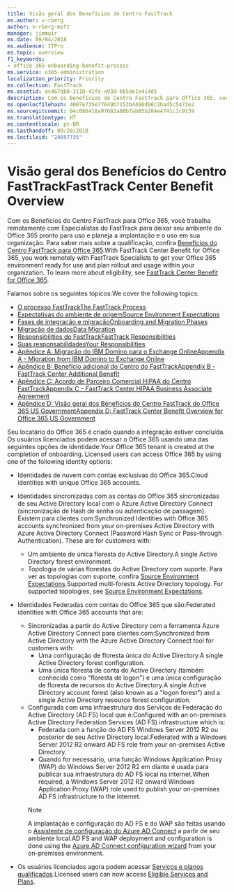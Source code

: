 ```yaml
---
title: Visão geral dos Benefícios do Centro FastTrack
ms.author: v-rberg
author: v-rberg-msft
manager: jimmuir
ms.date: 09/04/2018
ms.audience: ITPro
ms.topic: overview
f1_keywords:
- office-365-onboarding-benefit-process
ms.service: o365-administration
localization_priority: Priority
ms.collection: FastTrack
ms.assetid: ac467db0-3118-41fa-a93d-bb5de1e414d5
description: Com os Benefícios do Centro FastTrack para Office 365, você trabalha remotamente com Especialistas do FastTrack para deixar seu ambiente do Office 365 pronto para uso e planeja a implantação e o uso em sua organização. Para saber mais sobre a qualificação, confira Benefícios do Centro FastTrack para Office 365.
ms.openlocfilehash: 4007e735e77649b7153b4498d98c2ba45c5473e2
ms.sourcegitcommit: 04c086418a97082a88b7ab85b284e4741c1c9139
ms.translationtype: HT
ms.contentlocale: pt-BR
ms.lasthandoff: 09/20/2018
ms.locfileid: "24057735"
---
```

# <a name="fasttrack-center-benefit-overview"></a><span data-ttu-id="02509-104">Visão geral dos Benefícios do Centro FastTrack</span><span class="sxs-lookup"><span data-stu-id="02509-104">FastTrack Center Benefit Overview</span></span>

<span data-ttu-id="02509-p102">Com os Benefícios do Centro FastTrack para Office 365, você trabalha remotamente com Especialistas do FastTrack para deixar seu ambiente do Office 365 pronto para uso e planeja a implantação e o uso em sua organização. Para saber mais sobre a qualificação, confira [Benefícios do Centro FastTrack para Office 365](fasttrack-benefit-for-office-365.md).</span><span class="sxs-lookup"><span data-stu-id="02509-p102">With FastTrack Center Benefit for Office 365, you work remotely with FastTrack Specialists to get your Office 365 environment ready for use and plan rollout and usage within your organization. To learn more about eligibility, see [FastTrack Center Benefit for Office 365](fasttrack-benefit-for-office-365.md).</span></span>
  
<span data-ttu-id="02509-107">Falamos sobre os seguintes tópicos:</span><span class="sxs-lookup"><span data-stu-id="02509-107">We cover the following topics:</span></span>
- [<span data-ttu-id="02509-108">O processo FastTrack</span><span class="sxs-lookup"><span data-stu-id="02509-108">The FastTrack Process</span></span>](fasttrack-process.md) 
- [<span data-ttu-id="02509-109">Expectativas do ambiente de origem</span><span class="sxs-lookup"><span data-stu-id="02509-109">Source Environment Expectations</span></span>](source-environment-expectations.md)
- [<span data-ttu-id="02509-110">Fases de integração e migração</span><span class="sxs-lookup"><span data-stu-id="02509-110">Onboarding and Migration Phases</span></span>](onboarding-and-migration.md)
- [<span data-ttu-id="02509-111">Migração de dados</span><span class="sxs-lookup"><span data-stu-id="02509-111">Data Migration</span></span>](data-migration.md)
- [<span data-ttu-id="02509-112">Responsibilities do FastTrack</span><span class="sxs-lookup"><span data-stu-id="02509-112">FastTrack Responsibilities</span></span>](fasttrack-responsibilities.md)
- [<span data-ttu-id="02509-113">Suas responsabilidades</span><span class="sxs-lookup"><span data-stu-id="02509-113">Your Responsibilities</span></span>](your-responsibilities.md) 
- [<span data-ttu-id="02509-114">Apêndice A: Migração do IBM Domino para o Exchange Online</span><span class="sxs-lookup"><span data-stu-id="02509-114">Appendix A - Migration from IBM Domino to Exchange Online</span></span>](from-ibm-domino-to-exchange-online.md)
- [<span data-ttu-id="02509-115">Apêndice B: Benefício adicional do Centro do FastTrack</span><span class="sxs-lookup"><span data-stu-id="02509-115">Appendix B - FastTrack Center Additional Benefit</span></span>](fasttrack-additional-benefits.md)
- [<span data-ttu-id="02509-116">Apêndice C: Acordo de Parceiro Comercial HIPAA do Centro FastTrack</span><span class="sxs-lookup"><span data-stu-id="02509-116">Appendix C - FastTrack Center HIPAA Business Associate Agreement</span></span>](hipaa-business-associate-agreement.md)
- [<span data-ttu-id="02509-117">Apêndice D: Visão geral dos Benefícios do Centro FastTrack do Office 365 US Government</span><span class="sxs-lookup"><span data-stu-id="02509-117">Appendix D: FastTrack Center Benefit Overview for Office 365 US Government</span></span>](US-Gov-appendix-overview.md)
    
<span data-ttu-id="02509-p103">Seu locatário do Office 365 é criado quando a integração estiver concluída. Os usuários licenciados podem acessar o Office 365 usando uma das seguintes opções de identidade:</span><span class="sxs-lookup"><span data-stu-id="02509-p103">Your Office 365 tenant is created at the completion of onboarding. Licensed users can access Office 365 by using one of the following identity options:</span></span>
- <span data-ttu-id="02509-120">Identidades de nuvem com contas exclusivas do Office 365.</span><span class="sxs-lookup"><span data-stu-id="02509-120">Cloud identities with unique Office 365 accounts.</span></span>
- <span data-ttu-id="02509-p104">Identidades sincronizadas com as contas do Office 365 sincronizadas de seu Active Directory local com o Azure Active Directory Connect (sincronização de Hash de senha ou autenticação de passagem). Existem para clientes com:</span><span class="sxs-lookup"><span data-stu-id="02509-p104">Synchronized Identities with Office 365 accounts synchronized from your on-premises Active Directory with Azure Active Directory Connect (Password Hash Sync or Pass-through Authentication). These are for customers with:</span></span>
  - <span data-ttu-id="02509-123">Um ambiente de única floresta do Active Directory.</span><span class="sxs-lookup"><span data-stu-id="02509-123">A single Active Directory forest environment.</span></span>
  - <span data-ttu-id="02509-p105">Topologia de várias florestas do Active Directory com suporte. Para ver as topologias com suporte, confira [Source Environment Expectations](source-environment-expectations.md).</span><span class="sxs-lookup"><span data-stu-id="02509-p105">Supported multi-forests Active Directory topology. For supported topologies, see [Source Environment Expectations](source-environment-expectations.md).</span></span>
- <span data-ttu-id="02509-126">Identidades Federadas com contas do Office 365 que são:</span><span class="sxs-lookup"><span data-stu-id="02509-126">Federated identities with Office 365 accounts that are:</span></span>
  - <span data-ttu-id="02509-127">Sincronizadas a partir do Active Directory com a ferramenta Azure Active Directory Connect para clientes com:</span><span class="sxs-lookup"><span data-stu-id="02509-127">Synchronized from Active Directory with the Azure Active Directory Connect tool for customers with:</span></span>
      - <span data-ttu-id="02509-128">Uma configuração de floresta única do Active Directory.</span><span class="sxs-lookup"><span data-stu-id="02509-128">A single Active Directory forest configuration.</span></span>
      - <span data-ttu-id="02509-129">Uma única floresta de conta do Active Directory (também conhecida como "floresta de logon") e uma única configuração de floresta de recursos do Active Directory.</span><span class="sxs-lookup"><span data-stu-id="02509-129">A single Active Directory account forest (also known as a "logon forest") and a single Active Directory resource forest configuration.</span></span>
  - <span data-ttu-id="02509-130">Configurada com uma infraestrutura dos Serviços de Federação do Active Directory (AD FS) local que é:</span><span class="sxs-lookup"><span data-stu-id="02509-130">Configured with an on-premises Active Directory Federation Services (AD FS) infrastructure which is:</span></span>
      - <span data-ttu-id="02509-131">Federada com a função do AD FS Windows Server 2012 R2 ou posterior de seu Active Directory local.</span><span class="sxs-lookup"><span data-stu-id="02509-131">Federated with a Windows Server 2012 R2 onward AD FS role from your on-premises Active Directory.</span></span>
      - <span data-ttu-id="02509-132">Quando for necessário, uma função Windows Application Proxy (WAP) do Windows Server 2012 R2 em diante é usada para publicar sua infraestrutura do AD FS local na internet.</span><span class="sxs-lookup"><span data-stu-id="02509-132">When required, a Windows Server 2012 R2 onward Windows Application Proxy (WAP) role used to publish your on-premises AD FS infrastructure to the internet.</span></span>
    > [!NOTE]
    > <span data-ttu-id="02509-133">A implantação e configuração do AD FS e do WAP são feitas usando o [Assistente de configuração do Azure AD Connect](https://go.microsoft.com/fwlink/?linkid=844794) a partir de seu ambiente local.</span><span class="sxs-lookup"><span data-stu-id="02509-133">AD FS and WAP deployment and configuration is done using the [Azure AD Connect configuration wizard](https://go.microsoft.com/fwlink/?linkid=844794) from your on-premises environment.</span></span> 
  
- <span data-ttu-id="02509-134">Os usuários licenciados agora podem acessar [Serviços e planos qualificados](eligible-services-and-plans.md).</span><span class="sxs-lookup"><span data-stu-id="02509-134">Licensed users can now access [Eligible Services and Plans](eligible-services-and-plans.md).</span></span>
    

 
